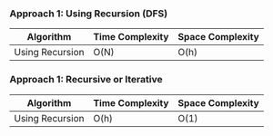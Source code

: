 ### Approach 1: Using Recursion (DFS)

| Algorithm              | Time Complexity          | Space Complexity  |
|----------------------- | ------------------------ | ----------------- |
| Using Recursion        | O(N)                     | O(h)              |

### Approach 1: Recursive or Iterative

| Algorithm              | Time Complexity          | Space Complexity  |
|----------------------- | ------------------------ | ----------------- |
| Using Recursion        | O(h)                     | O(1)              |


